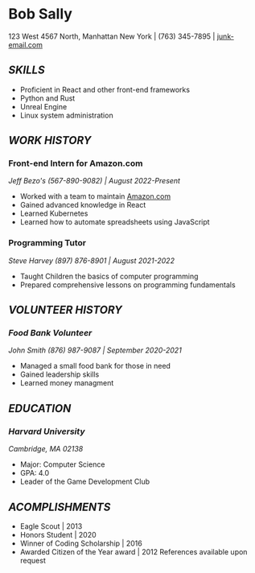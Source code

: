 # Bob Sally
123 West 4567 North, Manhattan New York | (763) 345-7895 | [junk-email.com](mailto:junkemail@somemailserver.com)

## *SKILLS*
- Proficient in React and other front-end frameworks
- Python and Rust
- Unreal Engine
- Linux system administration

## *WORK HISTORY*
### Front-end Intern for Amazon.com
*Jeff Bezo's (567-890-9082) | August 2022-Present*
- Worked with a team to maintain [Amazon.com](http://www.Amazon.com)
- Gained advanced knowledge in React
- Learned Kubernetes
- Learned how to automate spreadsheets using JavaScript

### Programming Tutor
*Steve Harvey (897) 876-8901 | August 2021-2022*
- Taught Children the basics of computer programming
- Prepared comprehensive lessons on programming fundamentals

## *VOLUNTEER HISTORY*
### *Food Bank Volunteer*
*John Smith (876) 987-9087 | September 2020-2021*
- Managed a small food bank for those in need
- Gained leadership skills
- Learned money managment

## *EDUCATION*
### *Harvard University*
*Cambridge, MA 02138*
- Major: Computer Science
- GPA: 4.0
- Leader of the Game Development Club

## *ACOMPLISHMENTS*
- Eagle Scout | 2013
- Honors Student | 2020
- Winner of Coding Scholarship | 2016
- Awarded Citizen of the Year award | 2012
References available upon request
